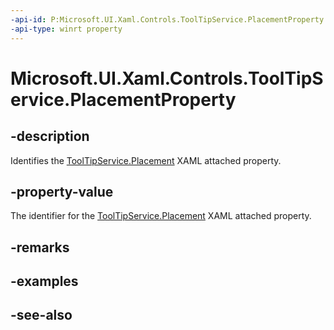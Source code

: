 ```yaml
---
-api-id: P:Microsoft.UI.Xaml.Controls.ToolTipService.PlacementProperty
-api-type: winrt property
---
```


<!-- Property syntax
public Windows.UI.Xaml.DependencyProperty PlacementProperty { get; }
-->

# Microsoft.UI.Xaml.Controls.ToolTipService.PlacementProperty

## -description
Identifies the [ToolTipService.Placement](/windows/winui/api/microsoft.ui.xaml.controls.tooltipservice#xaml-attached-properties) XAML attached property.

## -property-value
The identifier for the [ToolTipService.Placement](/windows/winui/api/microsoft.ui.xaml.controls.tooltipservice#xaml-attached-properties) XAML attached property.

## -remarks

## -examples

## -see-also
